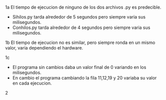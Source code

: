 1a El tiempo de ejecucion de ninguno de los dos archivos .py es predecible.
- Sihilos.py tarda alrededor de 5 segundos pero siempre varia sus milisegundos.
- Conhilos.py tarda alrededor de 4 segundos pero siempre varia sus milisegundos.

1b El tiempo de ejecucion no es similar, pero siempre ronda en un mismo valor, varia dependiendo el hardware.

1c 
- El programa sin cambios daba un valor final de 0 variando en los milisegundos.
- En cambio el programa cambiando la fila 11,12,19 y 20 variaba su valor en cada ejecucion.

2

